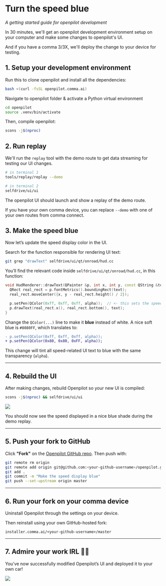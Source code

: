 # Turn the speed blue
*A getting started guide for openpilot development*

In 30 minutes, we'll get an openpilot development environment setup on your computer and make some changes to openpilot's UI.

And if you have a comma 3/3X, we'll deploy the change to your device for testing.

## 1. Setup your development environment

Run this to clone openpilot and install all the dependencies:
```bash
bash <(curl -fsSL openpilot.comma.ai)
```

Navigate to openpilot folder & activate a Python virtual environment
```bash
cd openpilot
source .venv/bin/activate
```

Then, compile openpilot:
```bash
scons -j$(nproc)
```

## 2. Run replay

We'll run the `replay` tool with the demo route to get data streaming for testing our UI changes.
```bash
# in terminal 1
tools/replay/replay --demo

# in terminal 2
selfdrive/ui/ui
```

The openpilot UI should launch and show a replay of the demo route.

If you have your own comma device, you can replace `--demo` with one of your own routes from comma connect.


## 3. Make the speed blue

Now let’s update the speed display color in the UI.

Search for the function responsible for rendering UI text:
```bash
git grep "drawText" selfdrive/ui/qt/onroad/hud.cc
```

You’ll find the relevant code inside `selfdrive/ui/qt/onroad/hud.cc`, in this function:

```cpp
void HudRenderer::drawText(QPainter &p, int x, int y, const QString &text, int alpha) {
  QRect real_rect = p.fontMetrics().boundingRect(text);
  real_rect.moveCenter({x, y - real_rect.height() / 2});

  p.setPen(QColor(0xff, 0xff, 0xff, alpha));  // <- this sets the speed text color
  p.drawText(real_rect.x(), real_rect.bottom(), text);
}
```

Change the `QColor(...)` line to make it **blue** instead of white. A nice soft blue is `#8080FF`, which translates to:

```diff
- p.setPen(QColor(0xff, 0xff, 0xff, alpha));
+ p.setPen(QColor(0x80, 0x80, 0xFF, alpha));
```

This change will tint all speed-related UI text to blue with the same transparency (`alpha`).

---

## 4. Rebuild the UI

After making changes, rebuild Openpilot so your new UI is compiled:
```bash
scons -j$(nproc) && selfdrive/ui/ui
```
![](https://blog.comma.ai/img/blue_speed_ui.png)

You should now see the speed displayed in a nice blue shade during the demo replay.

---

## 5. Push your fork to GitHub

Click **"Fork"** on the [Openpilot GitHub repo](https://github.com/commaai/openpilot). Then push with:
```bash
git remote rm origin
git remote add origin git@github.com:<your-github-username>/openpilot.git
git add .
git commit -m "Make the speed display blue"
git push --set-upstream origin master
```

---

## 6. Run your fork on your comma device

Uninstall Openpilot through the settings on your device.

Then reinstall using your own GitHub-hosted fork:
```
installer.comma.ai/<your-github-username>/master
```

---

## 7. Admire your work IRL 🚗💨

You’ve now successfully modified Openpilot’s UI and deployed it to your own car!

![](https://blog.comma.ai/img/c3_blue_ui.jpg)
